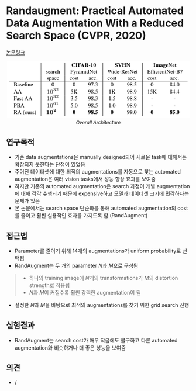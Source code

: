 # Randaugment: Practical Automated Data Augmentation With a Reduced Search Space (CVPR, 2020)

[논문링크](https://openaccess.thecvf.com/content_CVPRW_2020/html/w40/Cubuk_Randaugment_Practical_Automated_Data_Augmentation_With_a_Reduced_Search_Space_CVPRW_2020_paper.html)

<p align="center">
    <img width="500" alt='fig1' src="../img/cubuk2020randaugment.png?raw=true"></br>
    <em><font size=2>Overall Architecture</font></em>
</p>

## 연구목적
- 기존 data augmentations은 manually designed되어 새로운 task에 대해서는 확장되지 못한다는 단점이 있었음
- 주어진 데이터셋에 대한 최적의 augmentations를 자동으로 찾는 automated augmentation은 여러 vision tasks에서 성능 향상 효과를 보여줌
- 하지만 기존의 automated augmentation은 search 과정이 개별 augmentation에 대해 각각 수행되기 때문에 expensive하고 모델과 데이터셋 크기에 민감하다는 문제가 있음
- 본 논문에서는 search space 단순화를 통해 automated augmentation의 cost를 줄이고 훨씬 실용적인 효과를 가지도록 함 (RandAugment)

## 접근법
- Parameter를 줄이기 위해 14개의 augmentations가 uniform probability로 선택됨
- RandAugment는 두 개의 parameter $N$과 $M$으로 구성됨
> - 하나의 training image에 $N$개의 transformations가 $M$의 distortion strength로 적용됨
> - $N$과 $M$이 커질수록 훨씬 강력한 augmentation이 됨
- 설정한 $N$과 $M$을 바탕으로 최적의 augmentations를 찾기 위한 grid search 진행

## 실험결과
- RandAugment는 search cost가 매우 작음에도 불구하고 다른 automated augmentation와 비슷하거나 더 좋은 성능을 보여줌

## 의견
- /